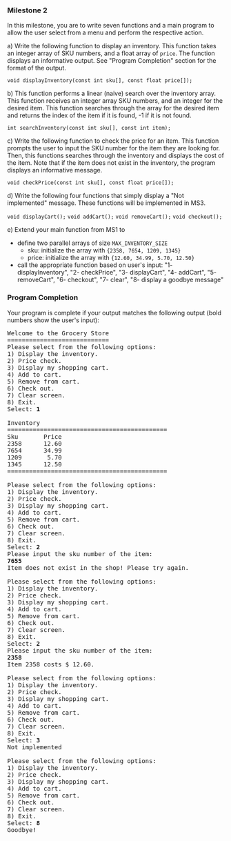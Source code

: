 ### Milestone 2

In this milestone, you are to write seven functions and a main program to allow the user select from a menu and perform the respective action.

a) Write the following function to display an inventory. This function takes an integer array of SKU numbers, and a float array of `price`. The function displays an informative output. See "Program Completion" section for the format of the output.

`void displayInventory(const int sku[], const float price[]);`

b) This function performs a linear (naive) search over the inventory array. This function receives an integer array SKU numbers, and an integer for the desired item. This function searches through the array for the desired item and returns the index of the item if it is found, -1 if it is not found.

`int searchInventory(const int sku[], const int item);`

c) Write the following function to check the price for an item. This function prompts the user to input the SKU number for the item they are looking for. Then, this functions searches through the inventory and displays the cost of the item. Note that if the item does not exist in the inventory, the program displays an informative message.

`void checkPrice(const int sku[], const float price[]);`

d) Write the following four functions that simply display a "Not implemented" message. These functions will be implemented in MS3.

`void displayCart();`
`void addCart();`
`void removeCart();`
`void checkout();`

e) Extend your main function from MS1 to
- define two parallel arrays of size `MAX_INVENTORY_SIZE`
  - sku: initialize the array with `{2358, 7654, 1209, 1345}`
  - price: initialize the array with `{12.60, 34.99, 5.70, 12.50}`
- call the appropriate function based on user's input: "1- displayInventory", "2- checkPrice", "3- displayCart", "4- addCart", "5- removeCart", "6- checkout", "7- clear", "8- display a goodbye message"

### Program Completion

Your program is complete if your output matches the following output (bold numbers show the user's input):

<pre>
Welcome to the Grocery Store
============================
Please select from the following options:
1) Display the inventory.
2) Price check.
3) Display my shopping cart.
4) Add to cart.
5) Remove from cart.
6) Check out.
7) Clear screen.
8) Exit.
Select: <b>1</b>

Inventory
============================================
Sku       Price
2358      12.60
7654      34.99
1209       5.70      
1345      12.50
============================================

Please select from the following options:
1) Display the inventory.
2) Price check.
3) Display my shopping cart.
4) Add to cart.
5) Remove from cart.
6) Check out.
7) Clear screen.
8) Exit.
Select: <b>2</b>
Please input the sku number of the item:
<b>7655</b>
Item does not exist in the shop! Please try again.

Please select from the following options:
1) Display the inventory.
2) Price check.
3) Display my shopping cart.
4) Add to cart.
5) Remove from cart.
6) Check out.
7) Clear screen.
8) Exit.
Select: <b>2</b>
Please input the sku number of the item:
<b>2358</b>
Item 2358 costs $ 12.60.

Please select from the following options:
1) Display the inventory.
2) Price check.
3) Display my shopping cart.
4) Add to cart.
5) Remove from cart.
6) Check out.
7) Clear screen.
8) Exit.
Select: <b>3</b>
Not implemented

Please select from the following options:
1) Display the inventory.
2) Price check.
3) Display my shopping cart.
4) Add to cart.
5) Remove from cart.
6) Check out.
7) Clear screen.
8) Exit.
Select: <b>8</b>
Goodbye!
</pre>
